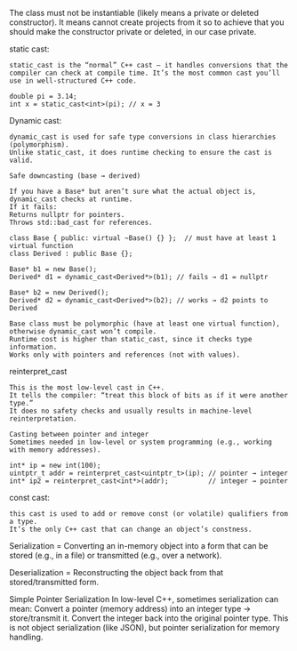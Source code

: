 The class must not be instantiable (likely means a private or deleted constructor).
It means cannot create projects from it so to achieve that you should make the constructor private or deleted, in our case private.



















static cast:

    static_cast is the “normal” C++ cast — it handles conversions that the compiler can check at compile time. It’s the most common cast you’ll use in well-structured C++ code.

    double pi = 3.14;
    int x = static_cast<int>(pi); // x = 3

Dynamic cast:

    dynamic_cast is used for safe type conversions in class hierarchies (polymorphism).
    Unlike static_cast, it does runtime checking to ensure the cast is valid.

    Safe downcasting (base → derived)

    If you have a Base* but aren’t sure what the actual object is, dynamic_cast checks at runtime.
    If it fails:
    Returns nullptr for pointers.
    Throws std::bad_cast for references.

    class Base { public: virtual ~Base() {} };  // must have at least 1 virtual function
    class Derived : public Base {};

    Base* b1 = new Base();
    Derived* d1 = dynamic_cast<Derived*>(b1); // fails → d1 = nullptr

    Base* b2 = new Derived();
    Derived* d2 = dynamic_cast<Derived*>(b2); // works → d2 points to Derived

    Base class must be polymorphic (have at least one virtual function), otherwise dynamic_cast won’t compile.
    Runtime cost is higher than static_cast, since it checks type information.
    Works only with pointers and references (not with values).


reinterpret_cast

    This is the most low-level cast in C++.
    It tells the compiler: “treat this block of bits as if it were another type.”
    It does no safety checks and usually results in machine-level reinterpretation.

    Casting between pointer and integer
    Sometimes needed in low-level or system programming (e.g., working with memory addresses).

    int* ip = new int(100);
    uintptr_t addr = reinterpret_cast<uintptr_t>(ip); // pointer → integer
    int* ip2 = reinterpret_cast<int*>(addr);          // integer → pointer

const cast:

    this cast is used to add or remove const (or volatile) qualifiers from a type.
    It’s the only C++ cast that can change an object’s constness.







Serialization = Converting an in-memory object into a form that can be stored (e.g., in a file) or transmitted (e.g., over a network).

Deserialization = Reconstructing the object back from that stored/transmitted form.

Simple Pointer Serialization
    In low-level C++, sometimes serialization can mean:
    Convert a pointer (memory address) into an integer type → store/transmit it.
    Convert the integer back into the original pointer type.
    This is not object serialization (like JSON), but pointer serialization for memory handling.